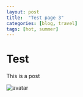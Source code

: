```yaml
---
layout: post
title:  "Test page 3"
categories: [blog, travel]
tags: [hot, summer]
---
```


# Test
This is a post

![avatar](/assets/panzertard-sf.jpg)

